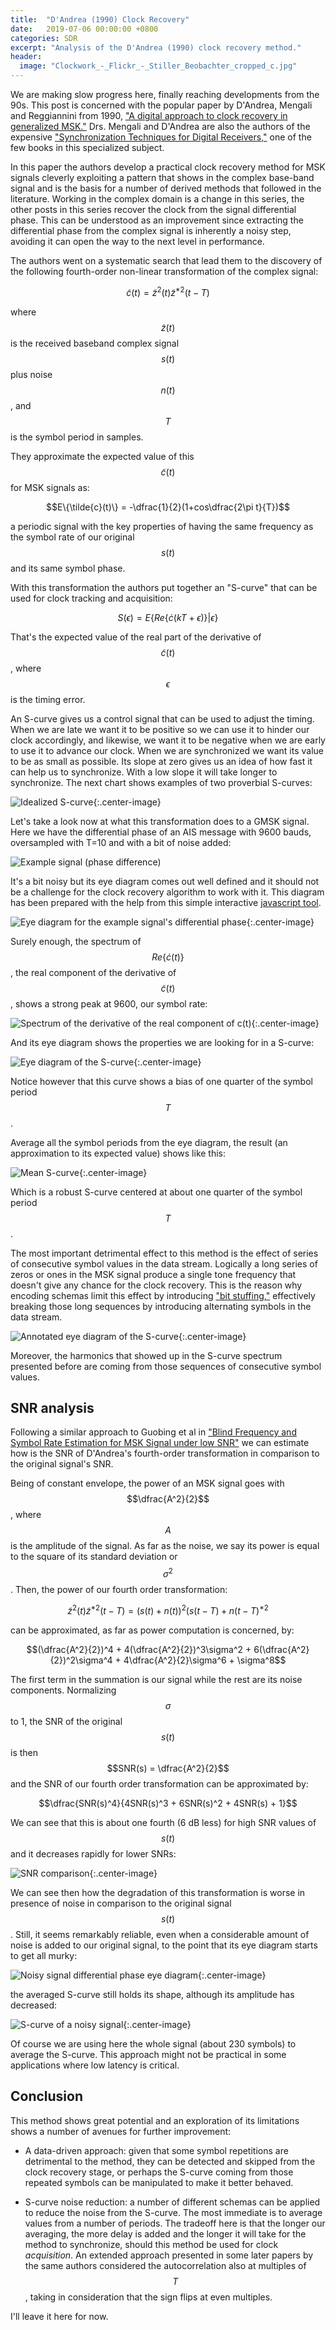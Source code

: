 ```yaml
---
title:  "D'Andrea (1990) Clock Recovery"
date:   2019-07-06 00:00:00 +0800
categories: SDR
excerpt: "Analysis of the D'Andrea (1990) clock recovery method."
header:
  image: "Clockwork_-_Flickr_-_Stiller_Beobachter_cropped_c.jpg"
---
```


We are making slow progress here, finally reaching developments from the 90s. This post is concerned with the popular paper by D'Andrea, Mengali and Reggiannini from 1990, ["A digital approach to clock recovery in generalized MSK."][paper] Drs. Mengali and D'Andrea are also the authors of the expensive ["Synchronization Techniques for Digital Receivers,"][book] one of the few books in this specialized subject.

In this paper the authors develop a practical clock recovery method for MSK signals cleverly exploiting a pattern that shows in the complex base-band signal and is the basis for a number of derived methods that followed in the literature. Working in the complex domain is a change in this series, the other posts in this series recover the clock from the signal differential phase. This can be understood as an improvement since extracting the differential phase from the complex signal is inherently a noisy step, avoiding it can open the way to the next level in performance.

The authors went on a systematic search that lead them to the discovery of the following fourth-order non-linear transformation of the complex signal:

$$\tilde{c}(t) = \tilde{z}^2(t)\tilde{z}^{*2}(t-T)$$

where $$\tilde{z}(t)$$ is the received baseband complex signal $$s(t)$$ plus noise $$n(t)$$, and $$T$$ is the symbol period in samples.

They approximate the expected value of this $$\tilde{c}(t)$$ for MSK signals as:

$$E\{\tilde{c}(t)\} = -\dfrac{1}{2}(1+cos\dfrac{2\pi t}{T})$$

a periodic signal with the key properties of having the same frequency as the symbol rate of our original $$s(t)$$ and its same symbol phase.

With this transformation the authors put together an "S-curve" that can be used for clock tracking and acquisition:

$$S(\epsilon) = E\{Re\{\dot{c}(kT + \epsilon)\} | \epsilon\}$$

That's the expected value of the real part of the derivative of $$\tilde{c}(t)$$, where $$\epsilon$$ is the timing error.

An S-curve gives us a control signal that can be used to adjust the timing. When we are late we want it to be positive so we can use it to hinder our clock accordingly, and likewise, we want it to be negative when we are early to use it to advance our clock. When we are synchronized we want its value to be as small as possible. Its slope at zero gives us an idea of how fast it can help us to synchronize. With a low slope it will take longer to synchronize. The next chart shows examples of two proverbial S-curves:

![Idealized S-curve][s_curve]{:.center-image}

Let's take a look now at what this transformation does to a GMSK signal. Here we have the differential phase of an AIS message with 9600 bauds, oversampled with T=10 and with a bit of noise added:

![Example signal (phase difference)][example_input]

It's a bit noisy but its eye diagram comes out well defined and it should not be a challenge for the clock recovery algorithm to work with it. This diagram has been prepared with the help from this simple interactive [javascript tool][eye_diagram_tool].

![Eye diagram for the example signal's differential phase][diff_phase_eye]{:.center-image}

Surely enough, the spectrum of $$Re\{\dot{c}(t)\}$$, the real component of the derivative of $$\tilde{c}(t)$$, shows a strong peak at 9600, our symbol rate:

![Spectrum of the derivative of the real component of c(t)][s_spectrum]{:.center-image}

And its eye diagram shows the properties we are looking for in a S-curve:

![Eye diagram of the S-curve][s_curve_eye]{:.center-image}

Notice however that this curve shows a bias of one quarter of the symbol period $$T$$.

Average all the symbol periods from the eye diagram, the result (an approximation to its expected value) shows like this:

![Mean S-curve][s_curve_mean]{:.center-image}

Which is a robust S-curve centered at about one quarter of the symbol period $$T$$.

The most important detrimental effect to this method is the effect of series of consecutive symbol values in the data stream. Logically a long series of zeros or ones in the MSK signal produce a single tone frequency that doesn't give any chance for the clock recovery. This is the reason why encoding schemas limit this effect by introducing ["bit stuffing,"][bit_stuffing] effectively breaking those long sequences by introducing alternating symbols in the data stream.

![Annotated eye diagram of the S-curve][s_curve_eye_2]{:.center-image}

Moreover, the harmonics that showed up in the S-curve spectrum presented before are coming from those sequences of consecutive symbol values.

## SNR analysis

Following a similar approach to Guobing et al in ["Blind Frequency and Symbol Rate Estimation for MSK Signal under low SNR"][paper2] we can estimate how is the SNR of D'Andrea's fourth-order transformation in comparison to the original signal's SNR.

Being of constant envelope, the power of an MSK signal goes with $$\dfrac{A^2}{2}$$, where $$A$$ is the amplitude of the signal. As far as the noise, we say its power is equal to the square of its standard deviation or $$\sigma^2$$. Then, the power of our fourth order transformation:

$$\tilde{z}^2(t)\tilde{z}^{*2}(t-T) = (s(t)+n(t))^2(s(t-T)+n(t-T)^{*2}$$

can be approximated, as far as power computation is concerned, by:

$$(\dfrac{A^2}{2})^4 + 4(\dfrac{A^2}{2})^3\sigma^2 + 6(\dfrac{A^2}{2})^2\sigma^4 + 4\dfrac{A^2}{2}\sigma^6 + \sigma^8$$

The first term in the summation is our signal while the rest are its noise components. Normalizing $$\sigma$$ to 1, the SNR of the original $$s(t)$$ is then $$SNR(s) = \dfrac{A^2}{2}$$ and the SNR of our fourth order transformation can be approximated by:

$$\dfrac{SNR(s)^4}{4SNR(s)^3 + 6SNR(s)^2 + 4SNR(s) + 1}$$

We can see that this is about one fourth (6 dB less) for high SNR values of $$s(t)$$ and it decreases rapidly for lower SNRs:

![SNR comparison][snr_comparison]{:.center-image}

We can see then how the degradation of this transformation is worse in presence of noise in comparison to the original signal $$s(t)$$. Still, it seems remarkably reliable, even when a considerable amount of noise is added to our original signal, to the point that its eye diagram starts to get all murky:

![Noisy signal differential phase eye diagram][diff_phase_eye_noise]{:.center-image}

the averaged S-curve still holds its shape, although its amplitude has decreased:

![S-curve of a noisy signal][s_curve_mean_noise]{:.center-image}

Of course we are using here the whole signal (about 230 symbols) to average the S-curve. This approach might not be practical in some applications where low latency is critical.

## Conclusion

This method shows great potential and an exploration of its limitations shows a number of avenues for further improvement:

* A data-driven approach: given that some symbol repetitions are detrimental to the method, they can be detected and skipped from the clock recovery stage, or perhaps the S-curve coming from those repeated symbols can be manipulated to make it better behaved.

* S-curve noise reduction: a number of different schemas can be applied to reduce the noise from the S-curve. The most immediate is to average values from a number of periods. The tradeoff here is that the longer our averaging, the more delay is added and the longer it will take for the method to synchronize, should this method be used for clock _acquisition_. An extended approach presented in some later papers by the same authors considered the autocorrelation also at multiples of $$T$$, taking in consideration that the sign flips at even multiples.

I'll leave it here for now.


[paper]:             https://www.researchgate.net/publication/3153478_A_digital_approach_to_clock_recovery_in_generalized_MSK
[book]:              https://www.springer.com/gp/book/9780306457258
[eye_diagram_tool]:  https://github.com/EdFuentetaja/EdFuentetaja.github.io/blob/master/tools/eye_diagram/eye_diagram.html
[bit_stuffing]:      https://en.wikipedia.org/wiki/Bit_stuffing
[paper2]:            https://pdfs.semanticscholar.org/1d4d/e1778988f346e4f1fe21ddd6b8d4266ed33d.pdf

[example_input]:     /images/DAndrea/phase_diff.png
[s_curve]:           /images/DAndrea/s_curve.png
[s_spectrum]:        /images/DAndrea/s_spectrum.png
[diff_phase_eye]:    /images/DAndrea/diff_phase_eye.png
[s_curve_eye]:       /images/DAndrea/s_curve_eye.png
[s_curve_mean]:      /images/DAndrea/s_curve_mean.png
[s_curve_eye_2]:     /images/DAndrea/s_curve_eye_2.png
[snr_comparison]:    /images/DAndrea/snr_comparison.png
[diff_phase_eye_noise]:    /images/DAndrea/diff_phase_eye_noise.png
[s_curve_mean_noise]:      /images/DAndrea/s_curve_mean_noise.png
